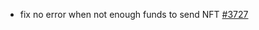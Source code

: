 

* fix no error when not enough funds to send NFT [#3727](https://github.com/MyEtherWallet/MyEtherWallet/pull/3727)
